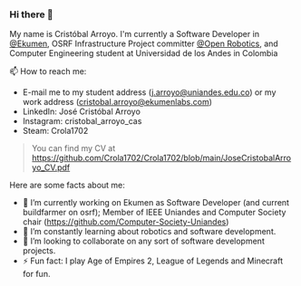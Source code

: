 ### Hi there 👋

My name is Cristóbal Arroyo.
I'm currently a Software Developer in [@Ekumen](https://github.com/ekumenlabs/), OSRF Infrastructure Project committer [@Open Robotics](https://github.com/osrf), and Computer Engineering student at Universidad de los Andes in Colombia

📫 How to reach me:
* E-mail me to my student address (j.arroyo@uniandes.edu.co) or my work address (cristobal.arroyo@ekumenlabs.com)
* LinkedIn: José Cristóbal Arroyo
* Instagram: cristobal_arroyo_cas
* Steam: Crola1702

> You can find my CV at https://github.com/Crola1702/Crola1702/blob/main/JoseCristobalArroyo_CV.pdf

Here are some facts about me:

- 🔭 I’m currently working on Ekumen as Software Developer (and current buildfarmer on osrf); Member of IEEE Uniandes and Computer Society chair (https://github.com/Computer-Society-Uniandes)
- 🌱 I’m constantly learning about robotics and software development.
- 🤝 I’m looking to collaborate on any sort of software development projects.
- ⚡ Fun fact: I play Age of Empires 2, League of Legends and Minecraft for fun.
